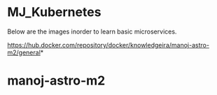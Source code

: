 # MJ_Kubernetes

Below are the images inorder to learn basic microservices.

https://hub.docker.com/repository/docker/knowledgeira/manoj-astro-m2/general*

# manoj-astro-m2

